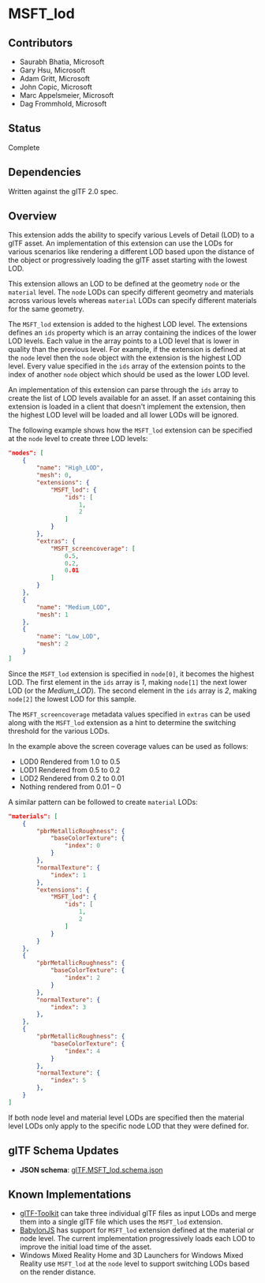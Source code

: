 # MSFT\_lod 

## Contributors

* Saurabh Bhatia, Microsoft
* Gary Hsu, Microsoft
* Adam Gritt, Microsoft
* John Copic, Microsoft 
* Marc Appelsmeier, Microsoft
* Dag Frommhold, Microsoft 

## Status

Complete

## Dependencies

Written against the glTF 2.0 spec.

## Overview

This extension adds the ability to specify various Levels of Detail (LOD) to a glTF asset. An implementation of this extension can use the LODs for various scenarios like rendering a different LOD based upon the distance of the object or progressively loading the glTF asset starting with the lowest LOD. 

This extension allows an LOD to be defined at the geometry `node` or the `material` level. The `node` LODs can specify different geometry and materials across various levels whereas `material` LODs can specify different materials for the same geometry. 

The `MSFT_lod` extension is added to the highest LOD level. The extensions defines an `ids` property which is an array containing the indices of the lower LOD levels. Each value in the array points to a LOD level that is lower in quality than the previous level. For example, if the extension is defined at the `node` level then the `node` object with the extension is the highest LOD level. Every value specified in the `ids` array of the extension points to the index of another `node` object which should be used as the lower LOD level. 

An implementation of this extension can parse through the `ids` array to create the list of LOD levels available for an asset. If an asset containing this extension is loaded in a client that doesn't implement the extension, then the highest LOD level will be loaded and all lower LODs will be ignored. 

The following example shows how the `MSFT_lod` extension can be specified at the `node` level to create three LOD levels:
```json
"nodes": [
    {
        "name": "High_LOD",
        "mesh": 0,
        "extensions": {
            "MSFT_lod": {
                "ids": [
                    1,
                    2
                ]
            }
        },
        "extras": {
            "MSFT_screencoverage": [
                0.5,
                0.2,
                0.01
            ]
        }
    },
    {
        "name": "Medium_LOD",
        "mesh": 1
    },
    {
        "name": "Low_LOD",
        "mesh": 2
    }
]
 ```
 Since the `MSFT_lod` extension is specified in `node[0]`, it becomes the highest LOD. The first element in the `ids` array is *1*, making `node[1]` the next lower LOD (or the *Medium_LOD*). The second element in the `ids` array is *2*, making `node[2]` the lowest LOD for this sample. 

The `MSFT_screencoverage` metadata values specified in `extras` can be used along with the `MSFT_lod` extension as a hint to determine the switching threshold for the various LODs.

In the example above the screen coverage values can be used as follows:

- LOD0 Rendered from 1.0 to 0.5
- LOD1 Rendered from 0.5 to 0.2
- LOD2 Rendered from 0.2 to 0.01
- Nothing rendered from 0.01 – 0

A similar pattern can be followed to create `material` LODs: 
```json
"materials": [
    {
        "pbrMetallicRoughness": {
            "baseColorTexture": {
                "index": 0
            }
        },
        "normalTexture": {
            "index": 1
        },
        "extensions": {
            "MSFT_lod": {
                "ids": [
                    1,
                    2
                ]
            }
        }
    },
    {
        "pbrMetallicRoughness": {
            "baseColorTexture": {
                "index": 2
            }
        },
        "normalTexture": {
            "index": 3
        },
    },
    {
        "pbrMetallicRoughness": {
            "baseColorTexture": {
                "index": 4
            }
        },
        "normalTexture": {
            "index": 5
        },
    }
]
```
If both node level and material level LODs are specified then the material level LODs only apply to the specific node LOD that they were defined for. 

## glTF Schema Updates

* **JSON schema**: [glTF.MSFT_lod.schema.json](schema/glTF.MSFT_lod.schema.json)

## Known Implementations

* [glTF-Toolkit](https://github.com/Microsoft/glTF-Toolkit) can take three individual glTF files as input LODs and merge them into a single glTF file which uses the `MSFT_lod` extension. 
* [BabylonJS](https://github.com/BabylonJS/Babylon.js/tree/master/loaders/src/glTF) has support for `MSFT_lod` extension defined at the material or node level. The current implementation progressively loads each LOD to improve the initial load time of the asset.  
* Windows Mixed Reality Home and 3D Launchers for Windows Mixed Reality use `MSFT_lod` at the `node` level to support switching LODs based on the render distance.


